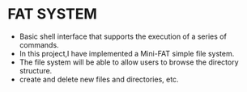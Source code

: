 # FAT SYSTEM 

- Basic shell interface that supports the execution of a series of commands.
- In this project,I have implemented a Mini-FAT simple file system. 
- The file system will be able to allow users to browse the directory structure.
- create and delete new files and directories, etc.
